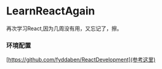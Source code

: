 # LearnReactAgain
再次学习React,因为几周没有用，又忘记了，擦。

### 环境配置

[https://github.com/fyddaben/ReactDevelopment](参考这里)

